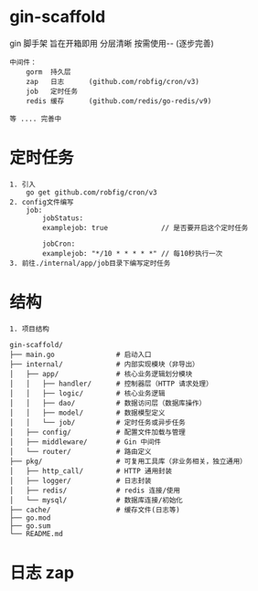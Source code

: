 # gin-scaffold
gin 脚手架 旨在开箱即用 分层清晰 按需使用-- (逐步完善)
    
    中间件：
        gorm  持久层
        zap   日志      (github.com/robfig/cron/v3)
        job   定时任务
        redis 缓存      (github.com/redis/go-redis/v9)

    等 .... 完善中

# 定时任务
    1. 引入
        go get github.com/robfig/cron/v3
    2. config文件编写
        job:
            jobStatus:
            examplejob: true             // 是否要开启这个定时任务
            
            jobCron:
            examplejob: "*/10 * * * * *" // 每10秒执行一次
    3. 前往./internal/app/job目录下编写定时任务
        

# 结构
    1. 项目结构

```
gin-scaffold/
├── main.go               # 启动入口
├── internal/             # 内部实现模块（非导出）
│   ├── app/              # 核心业务逻辑划分模块
│   │   ├── handler/      # 控制器层（HTTP 请求处理）
│   │   ├── logic/        # 核心业务逻辑
│   │   ├── dao/          # 数据访问层（数据库操作）
│   │   ├── model/        # 数据模型定义
│   │   └── job/          # 定时任务或异步任务
│   ├── config/           # 配置文件加载与管理
│   ├── middleware/       # Gin 中间件
│   └── router/           # 路由定义
├── pkg/                  # 可复用工具库（非业务相关，独立通用）
│   ├── http_call/        # HTTP 通用封装
│   ├── logger/           # 日志封装
│   ├── redis/            # redis 连接/使用
│   └── mysql/            # 数据库连接/初始化
├── cache/                # 缓存文件(日志等)
├── go.mod
├── go.sum
└── README.md
```

# 日志 zap
    